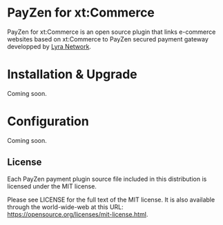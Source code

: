 # PayZen for xt:Commerce

PayZen for xt:Commerce is an open source plugin that links e-commerce websites based on xt:Commerce to PayZen secured payment gateway developped by [Lyra Network](https://www.lyra-network.com/).

# Installation & Upgrade

Coming soon.

# Configuration

Coming soon.

## License

Each PayZen payment plugin source file included in this distribution is licensed under the MIT license.

Please see LICENSE for the full text of the MIT license. It is also available through the world-wide-web at this URL: https://opensource.org/licenses/mit-license.html.
